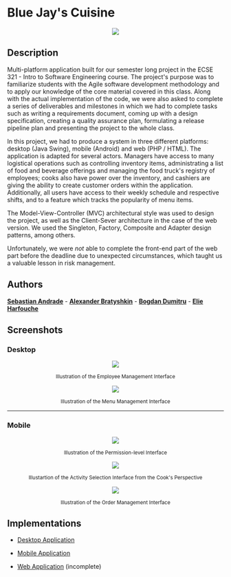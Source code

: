# Blue Jay's Cuisine 

<div align="center"> 
<img src="https://github.com/alexboii/Blue-Jay-s-Cuisine/blob/master/Resources/logo.png"/>
</div> 

## Description 

Multi-platform application built for our semester long project in the ECSE 321 - Intro to Software Engineering course. The project's purpose was to familiarize students with the Agile software development methodology and to apply our knowledge of the core material covered in this class. Along with the actual implementation of the code, we were also asked to complete a series of deliverables and milestones in which we had to complete tasks such as writing a requirements document, coming up with a design specification, creating a quality assurance plan, formulating a release pipeline plan and presenting the project to the whole class. 

In this project, we had to produce a system in three different platforms: desktop (Java Swing), mobile (Android) and web (PHP / HTML). The application is adapted for several actors. Managers have access to many logistical operations such as controlling inventory items, administrating a list of food and beverage offerings and managing the food truck's registry of employees; cooks also have power over the inventory, and cashiers are giving the ability to create customer orders within the application. Additionally, all users have access to their weekly schedule and respective shifts, and to a feature which tracks the popularity of menu items. 

The Model-View-Controller (MVC) architectural style was used to design the project, as well as the Client-Sever architecture in the case of the web version. We used the Singleton, Factory, Composite and Adapter design patterns, among others. 

Unfortunately, we were <i>not</i> able to complete the front-end part of the web part before the deadline due to unexpected circumstances, which taught us a valuable lesson in risk management. 

## Authors

[**Sebastian Andrade**](http://github.com/pepoandra) - [**Alexander Bratyshkin**](http://github.com/alexboii) - [**Bogdan Dumitru**](https://github.com/boggy-d) - [**Elie Harfouche**](https://github.com/Kartoshka) 

## Screenshots 

### Desktop

<div align="center">
<img src="https://github.com/alexboii/Blue-Jay-s-Cuisine/blob/master/Resources/desktop_screenshot_1.png"/>
<p><sub>Illustration of the Employee Management Interface</sub></p>

<img src="https://github.com/alexboii/Blue-Jay-s-Cuisine/blob/master/Resources/desktop_screenshot_2.png"/>
<p><sub>Illustration of the Menu Management Interface</sub></p>
</div>

___

### Mobile

<div align="center">
<img src="https://github.com/alexboii/Blue-Jay-s-Cuisine/blob/master/Resources/mobile_screenshot_1.png"/>
<p><sub>Illustration of the Permission-level Interface</sub></p>

<img src="https://github.com/alexboii/Blue-Jay-s-Cuisine/blob/master/Resources/mobile_screenshot_2.png"/>
<p><sub>Illustartion of the Activity Selection Interface from the Cook's Perspective</sub></p>

<img src="https://github.com/alexboii/Blue-Jay-s-Cuisine/blob/master/Resources/mobile_screenshot_3.png"/>
<p><sub>Illustration of the Order Management Interface</sub></p>
</div>

## Implementations 

* [Desktop Application](https://github.com/alexboii/Blue-Jay-s-Cuisine/tree/master/Desktop)

* [Mobile Application](https://github.com/alexboii/Blue-Jay-s-Cuisine/tree/master/Android%20Mobile)

* [Web Application](https://github.com/alexboii/Blue-Jay-s-Cuisine/tree/master/Web) (incomplete) 
